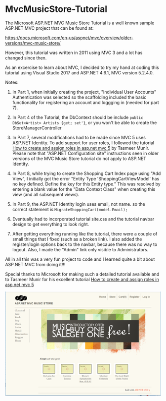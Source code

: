 # MvcMusicStore-Tutorial
The Microsoft ASP.NET MVC Music Store Tutorial is a well known sample ASP.NET MVC project that can be found at:

https://docs.microsoft.com/en-us/aspnet/mvc/overview/older-versions/mvc-music-store/

However, this tutorial was written in 2011 using MVC 3 and a lot has changed since then.

As an excercise to learn about MVC, I decided to try my hand at coding this tutorial using Visual Studio 2017 and ASP.NET 4.6.1, MVC version 5.2.4.0.

Notes:

1. In Part 1, when initially creating the project, "Individual User Accounts" Authentication was selected so the scaffolding included the basic functionality for registering an account and loggging in (needed for part 7).

1. In Part 4 of the Tutorial, the DbContext should be include `public DbSet<Artist> Artists {get; set'}`, or you won't be able to create the StoreManagerController

1. In Part 7, several modifications had to be made since MVC 5 uses ASP.NET Identity. To add support for user roles, I followed the tutorial [How to create and assign roles in asp.net mvc 5](https://gooroo.io/GoorooTHINK/Article/17736/How-to-create-and-assign-roles-in-aspnet-mvc-5/32014#.XTTDZ-hKhhF) by Tasmeer Munir. Please note that "ASP.NET Configuration site" instructions seen in older versions of the MVC Music Store tutorial do not apply to ASP.NET Identity.

1. In Part 8, while trying to create the Shopping Cart Index page using "Add View", I initially got the error "Entity Type 'ShoppingCartViewModel' has no key defined. Define the key for this Entity type." This was resolved by entering a blank value for the "Data Context Class" when creating this view (and all subsequent views).

1. In Part 9, the ASP.NET Identity login uses email, not name. so the correct statement is `MigrateShoppingCart(model.Email);`

1. Eventually had to incorporated tutorial site.css and the tutorial navbar design to get everything to look right.

1. After getting everything running like the tutorial, there were a couple of small things that I fixed (such as a broken link). I also added the register/login options back to the navbar, because there was no way to logout. Also, I made the "Admin" link only visible to Administrators.

All in all this was a very fun project to code and I learned quite a bit about ASP.NET MVC from doing it!!!

Special thanks to Microsoft for making such a detailed tutorial available and to Tasmeer Munir for his excellent tutorial [How to create and assign roles in asp.net mvc 5](https://gooroo.io/GoorooTHINK/Article/17736/How-to-create-and-assign-roles-in-aspnet-mvc-5/32014#.XTTDZ-hKhhF)

![](MvcMusicStore/Content/Images/ScreenShot.PNG)
